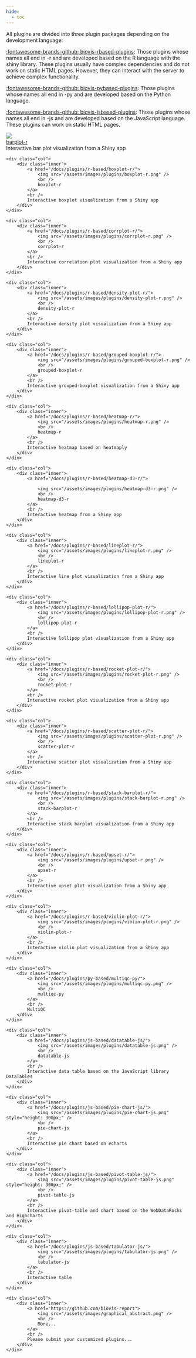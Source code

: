 ```yaml
---
hide:
  - toc
---
```


All plugins are divided into three plugin packages depending on the development language:

[:fontawesome-brands-github: biovis-rbased-plugins](https://github.com/biovis-report/biovis-rbased-plugins): Those plugins whose names all end in -r and are developed based on the R language with the shiny library. These plugins usually have complex dependencies and do not work on static HTML pages. However, they can interact with the server to achieve complex functionality.

[:fontawesome-brands-github: biovis-pybased-plugins](https://github.com/biovis-report/biovis-pybased-plugins): Those plugins whose names all end in -py and are developed based on the Python language.

[:fontawesome-brands-github: biovis-jsbased-plugins](https://github.com/biovis-report/biovis-jsbased-plugins): Those plugins whose names all end in -js and are developed based on the JavaScript language. These plugins can work on static HTML pages.

<div class="row row-cols-2 plugin-grid">
    <div class="col">
        <div class="inner">
            <a href="/docs/plugins/r-based/barplot-r/">
                <img src="/assets/images/plugins/barplot-r.png" />
                <br />
                barplot-r
            </a>
            <br />
            Interactive bar plot visualization from a Shiny app
        </div>
    </div>

    <div class="col">
        <div class="inner">
            <a href="/docs/plugins/r-based/boxplot-r/">
                <img src="/assets/images/plugins/boxplot-r.png" />
                <br />
                boxplot-r
            </a>
            <br />
            Interactive boxplot visualization from a Shiny app
        </div>
    </div>

    <div class="col">
        <div class="inner">
            <a href="/docs/plugins/r-based/corrplot-r/">
                <img src="/assets/images/plugins/corrplot-r.png" />
                <br />
                corrplot-r
            </a>
            <br />
            Interactive correlation plot visualization from a Shiny app
        </div>
    </div>

    <div class="col">
        <div class="inner">
            <a href="/docs/plugins/r-based/density-plot-r/">
                <img src="/assets/images/plugins/density-plot-r.png" />
                <br />
                density-plot-r
            </a>
            <br />
            Interactive density plot visualization from a Shiny app
        </div>
    </div>

    <div class="col">
        <div class="inner">
            <a href="/docs/plugins/r-based/grouped-boxplot-r/">
                <img src="/assets/images/plugins/grouped-boxplot-r.png" />
                <br />
                grouped-boxplot-r
            </a>
            <br />
            Interactive grouped-boxplot visualization from a Shiny app
        </div>
    </div>

    <div class="col">
        <div class="inner">
            <a href="/docs/plugins/r-based/heatmap-r/">
                <img src="/assets/images/plugins/heatmap-r.png" />
                <br />
                heatmap-r
            </a>
            <br />
            Interactive heatmap based on heatmaply
        </div>
    </div>

    <div class="col">
        <div class="inner">
            <a href="/docs/plugins/r-based/heatmap-d3-r/">

                <img src="/assets/images/plugins/heatmap-d3-r.png" />
                <br />
                heatmap-d3-r
            </a>
            <br />
            Interactive heatmap from a Shiny app
        </div>
    </div>

    <div class="col">
        <div class="inner">
            <a href="/docs/plugins/r-based/lineplot-r/">
                <img src="/assets/images/plugins/lineplot-r.png" />
                <br />
                lineplot-r
            </a>
            <br />
            Interactive line plot visualization from a Shiny app
        </div>
    </div>

    <div class="col">
        <div class="inner">
            <a href="/docs/plugins/r-based/lollipop-plot-r/">
                <img src="/assets/images/plugins/lollipop-plot-r.png" />
                <br />
                lollipop-plot-r
            </a>
            <br />
            Interactive lollipop plot visualization from a Shiny app
        </div>
    </div>

    <div class="col">
        <div class="inner">
            <a href="/docs/plugins/r-based/rocket-plot-r/">
                <img src="/assets/images/plugins/rocket-plot-r.png" />
                <br />
                rocket-plot-r
            </a>
            <br />
            Interactive rocket plot visualization from a Shiny app
        </div>
    </div>

    <div class="col">
        <div class="inner">
            <a href="/docs/plugins/r-based/scatter-plot-r/">
                <img src="/assets/images/plugins/scatter-plot-r.png" />
                <br />
                scatter-plot-r
            </a>
            <br />
            Interactive scatter plot visualization from a Shiny app
        </div>
    </div>

    <div class="col">
        <div class="inner">
            <a href="/docs/plugins/r-based/stack-barplot-r/">
                <img src="/assets/images/plugins/stack-barplot-r.png" />
                <br />
                stack-barplot-r
            </a>
            <br />
            Interactive stack barplot visualization from a Shiny app
        </div>
    </div>

    <div class="col">
        <div class="inner">
            <a href="/docs/plugins/r-based/upset-r/">
                <img src="/assets/images/plugins/upset-r.png" />
                <br />
                upset-r
            </a>
            <br />
            Interactive upset plot visualization from a Shiny app
        </div>
    </div>

    <div class="col">
        <div class="inner">
            <a href="/docs/plugins/r-based/violin-plot-r/">
                <img src="/assets/images/plugins/violin-plot-r.png" />
                <br />
                violin-plot-r
            </a>
            <br />
            Interactive violin plot visualization from a Shiny app
        </div>
    </div>

    <div class="col">
        <div class="inner">
            <a href="/docs/plugins/py-based/multiqc-py/">
                <img src="/assets/images/plugins/multiqc-py.png" />
                <br />
                multiqc-py
            </a>
            <br />
            MultiQC
        </div>
    </div>

    <div class="col">
        <div class="inner">
            <a href="/docs/plugins/js-based/datatable-js/">
                <img src="/assets/images/plugins/datatable-js.png" />
                <br />
                datatable-js
            </a>
            <br />
            Interactive data table based on the JavaScript library DataTables
        </div>
    </div>

    <div class="col">
        <div class="inner">
            <a href="/docs/plugins/js-based/pie-chart-js/">
                <img src="/assets/images/plugins/pie-chart-js.png" style="height: 300px;" />
                <br />
                pie-chart-js
            </a>
            <br />
            Interactive pie chart based on echarts
        </div>
    </div>

    <div class="col">
        <div class="inner">
            <a href="/docs/plugins/js-based/pivot-table-js/">
                <img src="/assets/images/plugins/pivot-table-js.png" style="height: 300px;" />
                <br />
                pivot-table-js
            </a>
            <br />
            Interactive pivot-table and chart based on the WebDataRocks and Highcharts
        </div>
    </div>

    <div class="col">
        <div class="inner">
            <a href="/docs/plugins/js-based/tabulator-js/">
                <img src="/assets/images/plugins/tabulator-js.png" />
                <br />
                tabulator-js
            </a>
            <br />
            Interactive table
        </div>
    </div>

    <div class="col">
        <div class="inner">
            <a href="https://github.com/biovis-report">
                <img src="/assets/images/graphical_abstract.png" />
                <br />
                More...
            </a>
            <br />
            Please submit your customized plugins...
        </div>
    </div>
</div>
